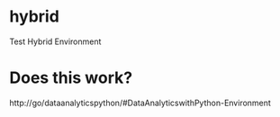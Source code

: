 # hybrid
Test Hybrid Environment

# Does this work?
http://go/dataanalyticspython/#DataAnalyticswithPython-Environment



